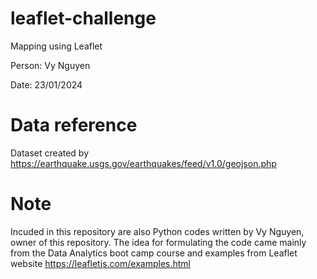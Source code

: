 # leaflet-challenge

Mapping using Leaflet

Person: Vy Nguyen

Date: 23/01/2024

# Data reference

Dataset created by https://earthquake.usgs.gov/earthquakes/feed/v1.0/geojson.php

# Note

Incuded in this repository are also Python codes written by Vy Nguyen, owner of this repository. The idea for formulating the code came mainly from the Data Analytics boot camp course and examples from Leaflet website https://leafletjs.com/examples.html
